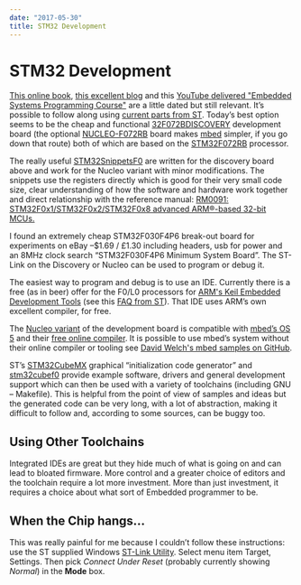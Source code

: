 ```yaml
---
date: "2017-05-30"
title: STM32 Development
---
```


STM32 Development
=================

[This online book](https://www.cs.indiana.edu/~geobrown/book.pdf), [this
excellent blog](http://blog.mark-stevens.co.uk/?s=stm32) and this [YouTube
delivered "Embedded Systems Programming
Course"](https://www.youtube.com/playlist?list=PLfcIZXsDLA1-QEyrD4R9YcWWKpbCcrGVP&app=desktop)
are a little dated but still relevant. It’s possible to follow along using
[current parts from ST](http://www.st.com/). Today’s best option seems to be the
cheap and functional
[32F072BDISCOVERY](http://www.st.com/content/st_com/en/products/evaluation-tools/product-evaluation-tools/mcu-eval-tools/stm32-mcu-eval-tools/stm32-mcu-discovery-kits/32f072bdiscovery.html)
development board (the optional
[NUCLEO-F072RB](http://www.st.com/content/st_com/en/products/evaluation-tools/product-evaluation-tools/mcu-eval-tools/stm32-mcu-eval-tools/stm32-mcu-nucleo/nucleo-f072rb.html)
board makes [mbed](https://www.mbed.com/en/) simpler, if you go down that route)
both of which are based on the
[STM32F072RB](http://www.st.com/content/st_com/en/products/microcontrollers/stm32-32-bit-arm-cortex-mcus/stm32f0-series/stm32f0x2/stm32f072rb.html)
processor.

The really useful
[STM32SnippetsF0](http://www.st.com/content/st_com/en/products/embedded-software/mcus-embedded-software/stm32-embedded-software/stm32snippets/stm32snippetsf0.html)
are written for the discovery board above and work for the Nucleo variant with
minor modifications. The snippets use the registers directly which is good for
their very small code size, clear understanding of how the software and hardware
work together and direct relationship with the reference manual: [RM0091:
STM32F0x1/STM32F0x2/STM32F0x8 advanced ARM®-based 32-bit
MCUs.](http://www.st.com/resource/en/reference_manual/dm00031936.pdf)

I found an extremely cheap STM32F030F4P6 break-out board for experiments on eBay
–\$1.69 / £1.30 including headers, usb for power and an 8MHz clock search
“STM32F030F4P6 Minimum System Board”. The ST-Link on the Discovery or Nucleo can
be used to program or debug it.

The easiest way to program and debug is to use an IDE. Currently there is a free
(as in beer) offer for the F0/L0 processors for [ARM's Keil Embedded Development
Tools](http://www2.keil.com/stmicroelectronics-stm32) (see this [FAQ from
ST](http://www.st.com/resource/en/product_presentation/faq_stm32f0-l0_discover-webinar_a.pdf)).
That IDE uses ARM’s own excellent compiler, for free.

The [Nucleo variant](https://developer.mbed.org/platforms/ST-Nucleo-F072RB/) of
the development board is compatible with [mbed’s OS
5](https://docs.mbed.com/docs/mbed-os-handbook/en/latest/) and their [free
online compiler](https://developer.mbed.org/compiler/). It is possible to use
mbed’s system without their online compiler or tooling see [David Welch's mbed
samples on
GitHub](https://github.com/dwelch67/mbed_samples/blob/master/blinker01/README.blinker01.txt).

ST’s [STM32CubeMX](http://www.st.com/en/development-tools/stm32cubemx.html)
graphical “initialization code generator” and
[stm32cubef0](http://www.st.com/content/st_com/en/products/embedded-software/mcus-embedded-software/stm32-embedded-software/stm32cube-embedded-software/stm32cubef0.html)
provide example software, drivers and general development support which can then
be used with a variety of toolchains (including GNU – Makefile). This is helpful
from the point of view of samples and ideas but the generated code can be very
long, with a lot of abstraction, making it difficult to follow and, according to
some sources, can be buggy too.

Using Other Toolchains
----------------------

Integrated IDEs are great but they hide much of what is going on and can lead to
bloated firmware. More control and a greater choice of editors and the toolchain
require a lot more investment. More than just investment, it requires a choice
about what sort of Embedded programmer to be.

When the Chip hangs…
--------------------

This was really painful for me because I couldn’t follow these instructions: use
the ST supplied Windows [ST-Link
Utility](http://www.st.com/content/st_com/en/products/embedded-software/development-tool-software/stsw-link004.html).
Select menu item Target, Settings. Then pick *Connect Under Reset* (probably
currently showing *Normal*) in the **Mode** box.
